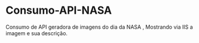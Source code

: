 # Consumo-API-NASA
Consumo de API geradora de imagens do dia da NASA , Mostrando via IIS a imagem e sua descrição.
